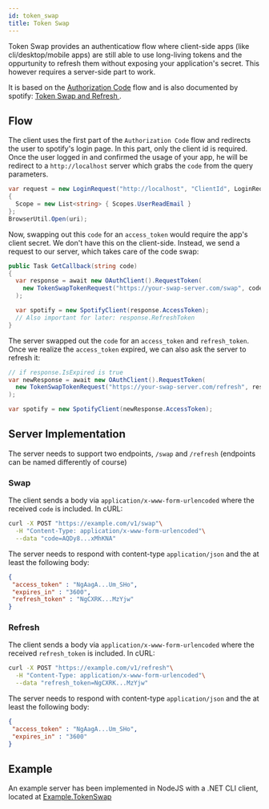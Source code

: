 ```yaml
---
id: token_swap
title: Token Swap
---
```


Token Swap provides an authenticatiow flow where client-side apps (like cli/desktop/mobile apps) are still able to use long-living tokens and the oppurtunity to refresh them without exposing your application's secret. This however requires a server-side part to work.

It is based on the [Authorization Code](authorization_code) flow and is also documented by spotify: [Token Swap and Refresh ](https://developer.spotify.com/documentation/ios/guides/token-swap-and-refresh/).

## Flow

The client uses the first part of the `Authorization Code` flow and redirects the user to spotify's login page. In this part, only the client id is required. Once the user logged in and confirmed the usage of your app, he will be redirect to a `http://localhost` server which grabs the `code` from the query parameters.

```csharp
var request = new LoginRequest("http://localhost", "ClientId", LoginRequest.ResponseType.Code)
{
  Scope = new List<string> { Scopes.UserReadEmail }
};
BrowserUtil.Open(uri);
```

Now, swapping out this `code` for an `access_token` would require the app's client secret. We don't have this on the client-side. Instead, we send a request to our server, which takes care of the code swap:

```csharp
public Task GetCallback(string code)
{
  var response = await new OAuthClient().RequestToken(
    new TokenSwapTokenRequest("https://your-swap-server.com/swap", code)
  );

  var spotify = new SpotifyClient(response.AccessToken);
  // Also important for later: response.RefreshToken
}
```

The server swapped out the `code` for an `access_token` and `refresh_token`. Once we realize the `access_token` expired, we can also ask the server to refresh it:

```csharp
// if response.IsExpired is true
var newResponse = await new OAuthClient().RequestToken(
  new TokenSwapTokenRequest("https://your-swap-server.com/refresh", response.RefreshToken)
);

var spotify = new SpotifyClient(newResponse.AccessToken);
```

## Server Implementation

The server needs to support two endpoints, `/swap` and `/refresh` (endpoints can be named differently of course)

### Swap

The client sends a body via `application/x-www-form-urlencoded` where the received `code` is included. In cURL:

```bash
curl -X POST "https://example.com/v1/swap"\
  -H "Content-Type: application/x-www-form-urlencoded"\
  --data "code=AQDy8...xMhKNA"
```

The server needs to respond with content-type `application/json` and the at least the following body:

```json
{
 "access_token" : "NgAagA...Um_SHo",
 "expires_in" : "3600",
 "refresh_token" : "NgCXRK...MzYjw"
}
```

### Refresh

The client sends a body via `application/x-www-form-urlencoded` where the received `refresh_token` is included. In cURL:

```bash
curl -X POST "https://example.com/v1/refresh"\
  -H "Content-Type: application/x-www-form-urlencoded"\
  --data "refresh_token=NgCXRK...MzYjw"
```

The server needs to respond with content-type `application/json` and the at least the following body:

```json
{
 "access_token" : "NgAagA...Um_SHo",
 "expires_in" : "3600"
}
```


## Example

An example server has been implemented in NodeJS with a .NET CLI client, located at [Example.TokenSwap](https://github.com/JohnnyCrazy/SpotifyAPI-NET/tree/master/SpotifyAPI.Web.Examples/Example.TokenSwap)
